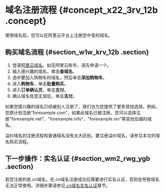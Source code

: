 # 域名注册流程 {#concept_x22_3rv_12b .concept}

使用域名前，您可以在阿里云平台上注册您中意的域名。

## 购买域名流程 {#section_w1w_krv_12b .section}

1.  登录[阿里云域名](https://www.alibabacloud.com/zh/domain)。如无阿里云账号，请先申请一个。
2.  输入感兴趣的域名，单击**查域名**。
3.  选中要加入购物车的域名，然后单击**添加购物车**。
4.  进入**购物车**，单击**批量购买**。
5.  进入**订单确认页**，单击**支付**。
6.  确认域名信息无误后，单击**支付**。

如果您感兴趣的域名已经被别人注册了，我们也为您提供了更多其他选择。例如，您原计划注册“forexample.com”，如果此域名已被注册，您可以选择注册“forexample.net”、"forexample.info"、"forexample.xin"等其他后缀的域名。

溢价域名的注册流程和普通域名没有太大区别。要注册溢价域名，请参见本文的域名购买流程。

## 下一步操作：实名认证 {#section_wm2_rwg_ygb .section}

若您注册的是.cn域名，在.cn域名注册成功后需要进行实名认证，否则会导致域名无法正常使用。详细步骤请参见[.cn域名实名认证](../../../../../intl.zh-CN/域名实名认证/.cn域名实名认证.md#section_qyn_s41_ygb)章节。


